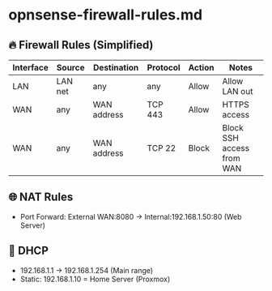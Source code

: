 
# opnsense-firewall-rules.md

## 🔥 Firewall Rules (Simplified)
| Interface | Source | Destination | Protocol | Action | Notes |
|-----------|--------|-------------|----------|--------|-------|
| LAN       | LAN net | any         | any      | Allow  | Allow LAN out |
| WAN       | any     | WAN address | TCP 443  | Allow  | HTTPS access |
| WAN       | any     | WAN address | TCP 22   | Block  | Block SSH access from WAN |

## 🌐 NAT Rules
- Port Forward: External WAN:8080 → Internal:192.168.1.50:80 (Web Server)

## 📡 DHCP
- 192.168.1.1 → 192.168.1.254 (Main range)
- Static: 192.168.1.10 = Home Server (Proxmox)
